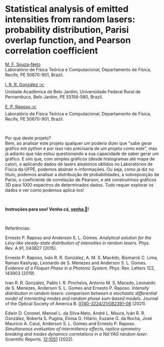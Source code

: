 # Statistical analysis of emitted intensities from random lasers: probability distribution, Parisi overlap function, and Pearson correlation coefficient

[M. F. Souza-Neto](https://github.com/Ell-neto)  
Laboratório de Física Teórica e Computacional, Departamento de Física, Recife, PE 50670-901, Brazil.

[I. R. R. González ✉️](mailto:ivanroaroa@gmail.com)  
Unidade Acadêmica de Belo Jardim, Universidade Federal Rural de Pernambuco, Belo Jardim, PE 55156-580, Brazil.

[E. P. Raposo ✉️](mailto:ernesto.raposo@ufpe.br)  
Laboratório de Física Teórica e Computacional, Departamento de Física, Recife, PE 50670-901, Brazil.

&nbsp;  

Por que deste projeto?  
Bem, ao analisar este projeto qualquer um poderia dizer que "sabe gerar gráfico em python e por isso não precisaria de um projeto como este", mas já adianto que não estou questionando a sua capacidade de saber gerar um gráfico. E sim que, com simples gráficos (desde histogramas até mapa de calor), e aplicando dados de lasers aleatórios obtidos no Laboratórios de Física da UFPE, podemos abstrair n-informações. Ou seja, como já diz no título, podemos analisar a distribuição de probabilidades, a sobreposição de Parisi, o coeficiente de correlação de Pearson, e até construírmos gráficos 3D para 1000 espectros de determinados dados. Tudo requer explorar os dados e ver como podemos aplicá-los!

&nbsp;  

**Instruções para uso! Venha cá, [venha 📜](/Instruction)!**

&nbsp;

Referências:

Ernesto P. Raposo and Anderson S. L. Gomes. *Analytical solution for the Lévy-like steady-state distribution of intensities in random lasers*. Phys. Rev. A 91, 043827 (2015).

Ernesto P. Raposo, Iván R. R. González, A. M. S. Macêdo, Bismarck C. Lima, Raman Kashyap, Leonardo de S. Menezes and Anderson S. L. Gomes. 
*Evidence of a Floquet Phase in a Photonic System*. Phys. Rev. Letters 122, 143903 (2019).

Ivan R. R. Gonzalez, Pablo I. R. Pincheira, Antonio M. S. Macedo, Leonardo de S. Menezes, Anderson S. L. Gomes and Ernesto P. Raposo.
*Intensity distribution in random lasers: comparison between a stochastic differential model of interacting modes and random phase sum-based models*. Journal of the Optical Society of America B. [0740-3224/21/082391-08](https://doi.org/10.1364/JOSAB.433317) (2021).

Edwin D. Coronel, Manoel L. da Silva‑Neto, André L. Moura, Iván R. R. González, Roberta S. Pugina, Eloísa G. Hilário, Euzane G. da Rocha, José Maurício A. Caiut, Anderson S. L. Gomes and Ernesto P. Raposo. 
*Simultaneous evaluation of intermittency effects, replica symmetry breaking and modes dynamics correlations in a Nd:YAG random laser*. Scientific Reports. [12:1051](https://doi.org/10.1038/s41598-022-05090-5) (2022).
